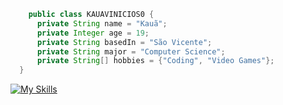 ```java
    public class KAUAVINICIOS0 {
      private String name = "Kauã";
      private Integer age = 19;
      private String basedIn = "São Vicente";
      private String major = "Computer Science";
      private String[] hobbies = {"Coding", "Video Games"};
  }
```

[![My Skills](https://skillicons.dev/icons?i=java,spring,aws,python,&perline=3)](https://skillicons.dev)
